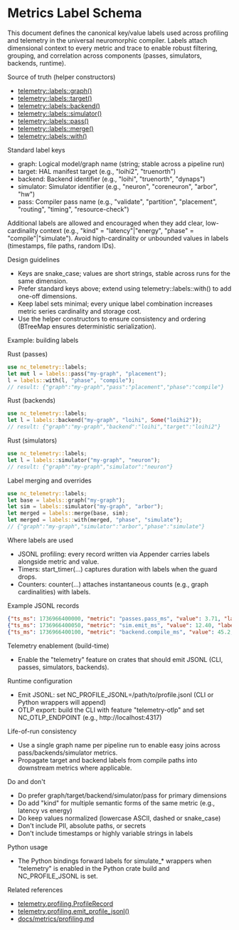 # Metrics Label Schema

This document defines the canonical key/value labels used across profiling and telemetry in the universal neuromorphic compiler. Labels attach dimensional context to every metric and trace to enable robust filtering, grouping, and correlation across components (passes, simulators, backends, runtime).

Source of truth (helper constructors)
- [telemetry::labels::graph()](crates/telemetry/src/lib.rs:192)
- [telemetry::labels::target()](crates/telemetry/src/lib.rs:199)
- [telemetry::labels::backend()](crates/telemetry/src/lib.rs:207)
- [telemetry::labels::simulator()](crates/telemetry/src/lib.rs:218)
- [telemetry::labels::pass()](crates/telemetry/src/lib.rs:226)
- [telemetry::labels::merge()](crates/telemetry/src/lib.rs:233)
- [telemetry::labels::with()](crates/telemetry/src/lib.rs:241)

Standard label keys
- graph: Logical model/graph name (string; stable across a pipeline run)
- target: HAL manifest target (e.g., "loihi2", "truenorth")
- backend: Backend identifier (e.g., "loihi", "truenorth", "dynaps")
- simulator: Simulator identifier (e.g., "neuron", "coreneuron", "arbor", "hw")
- pass: Compiler pass name (e.g., "validate", "partition", "placement", "routing", "timing", "resource-check")

Additional labels are allowed and encouraged when they add clear, low-cardinality context (e.g., "kind" = "latency"|"energy", "phase" = "compile"|"simulate"). Avoid high-cardinality or unbounded values in labels (timestamps, file paths, random IDs).

Design guidelines
- Keys are snake_case; values are short strings, stable across runs for the same dimension.
- Prefer standard keys above; extend using telemetry::labels::with() to add one-off dimensions.
- Keep label sets minimal; every unique label combination increases metric series cardinality and storage cost.
- Use the helper constructors to ensure consistency and ordering (BTreeMap ensures deterministic serialization).

Example: building labels

Rust (passes)
```rust
use nc_telemetry::labels;
let mut l = labels::pass("my-graph", "placement");
l = labels::with(l, "phase", "compile");
// result: {"graph":"my-graph","pass":"placement","phase":"compile"}
```

Rust (backends)
```rust
use nc_telemetry::labels;
let l = labels::backend("my-graph", "loihi", Some("loihi2"));
// result: {"graph":"my-graph","backend":"loihi","target":"loihi2"}
```

Rust (simulators)
```rust
use nc_telemetry::labels;
let l = labels::simulator("my-graph", "neuron");
// result: {"graph":"my-graph","simulator":"neuron"}
```

Label merging and overrides
```rust
use nc_telemetry::labels;
let base = labels::graph("my-graph");
let sim = labels::simulator("my-graph", "arbor");
let merged = labels::merge(base, sim);
let merged = labels::with(merged, "phase", "simulate");
// {"graph":"my-graph","simulator":"arbor","phase":"simulate"}
```

Where labels are used
- JSONL profiling: every record written via Appender carries labels alongside metric and value.
- Timers: start_timer(...) captures duration with labels when the guard drops.
- Counters: counter(...) attaches instantaneous counts (e.g., graph cardinalities) with labels.

Example JSONL records
```json
{"ts_ms": 1736966400000, "metric": "passes.pass_ms", "value": 3.71, "labels": {"graph":"cli-lower-stub","pass":"placement"}}
{"ts_ms": 1736966400050, "metric": "sim.emit_ms", "value": 12.40, "labels": {"graph":"cli-sim-stub","simulator":"neuron"}}
{"ts_ms": 1736966400100, "metric": "backend.compile_ms", "value": 45.2, "labels": {"graph":"example","backend":"loihi","target":"loihi2"}}
```

Telemetry enablement (build-time)
- Enable the "telemetry" feature on crates that should emit JSONL (CLI, passes, simulators, backends).

Runtime configuration
- Emit JSONL: set NC_PROFILE_JSONL=/path/to/profile.jsonl (CLI or Python wrappers will append)
- OTLP export: build the CLI with feature "telemetry-otlp" and set NC_OTLP_ENDPOINT (e.g., http://localhost:4317)

Life-of-run consistency
- Use a single graph name per pipeline run to enable easy joins across pass/backends/simulator metrics.
- Propagate target and backend labels from compile paths into downstream metrics where applicable.

Do and don't
- Do prefer graph/target/backend/simulator/pass for primary dimensions
- Do add "kind" for multiple semantic forms of the same metric (e.g., latency vs energy)
- Do keep values normalized (lowercase ASCII, dashed or snake_case)
- Don't include PII, absolute paths, or secrets
- Don't include timestamps or highly variable strings in labels

Python usage
- The Python bindings forward labels for simulate_* wrappers when "telemetry" is enabled in the Python crate build and NC_PROFILE_JSONL is set.

Related references
- [telemetry.profiling.ProfileRecord](crates/telemetry/src/lib.rs:68)
- [telemetry.profiling.emit_profile_jsonl()](crates/telemetry/src/lib.rs:77)
- [docs/metrics/profiling.md](docs/metrics/profiling.md)